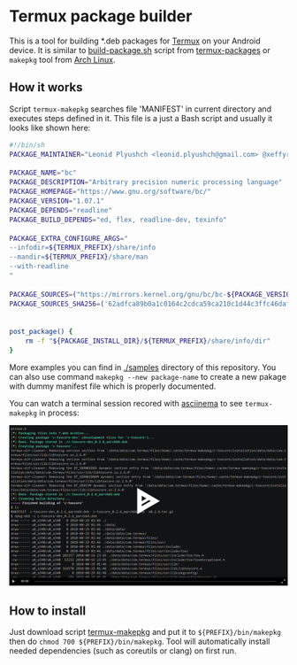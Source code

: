 # Termux package builder

This is a tool for building \*.deb packages for [Termux](https://termux.com) on your
Android device. It is similar to [build-package.sh](https://github.com/xeffyr/termux-packages/blob/master/build-package.sh)
script from [termux-packages](https://github.com/termux/termux-packages) or `makepkg`
tool from [Arch Linux](https://www.archlinux.org/).

## How it works

Script `termux-makepkg` searches file 'MANIFEST' in current directory and executes steps
defined in it. This file is a just a Bash script and usually it looks like shown here:
``` .bash
#!/bin/sh
PACKAGE_MAINTAINER="Leonid Plyushch <leonid.plyushch@gmail.com> @xeffyr"

PACKAGE_NAME="bc"
PACKAGE_DESCRIPTION="Arbitrary precision numeric processing language"
PACKAGE_HOMEPAGE="https://www.gnu.org/software/bc/"
PACKAGE_VERSION="1.07.1"
PACKAGE_DEPENDS="readline"
PACKAGE_BUILD_DEPENDS="ed, flex, readline-dev, texinfo"

PACKAGE_EXTRA_CONFIGURE_ARGS="
--infodir=${TERMUX_PREFIX}/share/info
--mandir=${TERMUX_PREFIX}/share/man
--with-readline
"

PACKAGE_SOURCES=("https://mirrors.kernel.org/gnu/bc/bc-${PACKAGE_VERSION}.tar.gz")
PACKAGE_SOURCES_SHA256=('62adfca89b0a1c0164c2cdca59ca210c1d44c3ffc46daf9931cf4942664cb02a')


post_package() {
    rm -f "${PACKAGE_INSTALL_DIR}/${TERMUX_PREFIX}/share/info/dir"
}
```

More examples you can find in [./samples](./samples) directory of this repository. You can also use
command `makepkg --new package-name` to create a new pakage with dummy manifest file which is properly
documented.

You can watch a terminal session recored with [asciinema](https://asciinema.org) to see `termux-makepkg`
in process:

[![asciicast](./asciicast_screen.png)](https://asciinema.org/a/junTIVEZ1Izc6BoghR5fFZWYE)

## How to install

Just download script [termux-makepkg](https://raw.githubusercontent.com/xeffyr/termux-stuff/master/termux-makepkg/termux-makepkg)
and put it to `${PREFIX}/bin/makepkg` then do `chmod 700 ${PREFIX}/bin/makepkg`. Tool will automatically
install needed dependencies (such as coreutils or clang) on first run.

